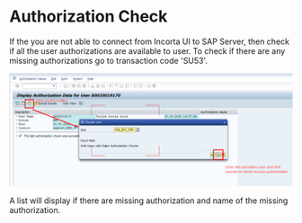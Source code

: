 # Authorization Check

If the you are not able to connect from Incorta UI to SAP Server, then check if all the user authorizations are available to user. To check if there are any missing authorizations go to transaction code 'SU53'.

<img src="sap-tables/assets/images/missing-auth.png" width="700" />

A list will display if there are missing authorization and name of the missing authorization.
